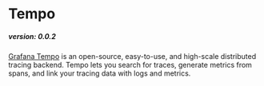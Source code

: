 # Tempo

##### version: 0.0.2

[Grafana Tempo](https://grafana.com/docs/tempo/latest/) is an open-source, easy-to-use, and high-scale distributed tracing backend. 
Tempo lets you search for traces, generate metrics from spans, and link your tracing data with logs and metrics.
